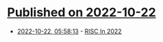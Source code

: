 # [Published on 2022-10-22](index.md)

* [2022-10-22, 05:58:13](https://lobste.rs/s/fgfxvu/risc_2022) - [RISC In 2022](https://wiki.alopex.li/RiscIn2022)
